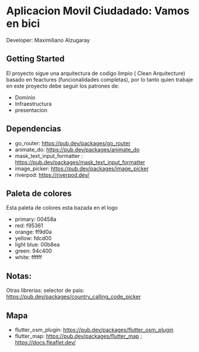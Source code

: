 # Aplicacion Movil Ciudadado: Vamos en bici

Developer: Maximiliano Alzugaray

## Getting Started

El proyecto sigue una arquitectura de codigo limpio ( Clean Arquitecture) basado en feactures (funcionalidades completas), por lo tanto quien trabaje en este proyecto debe seguir los patrones de:

- Dominio
- Infraestructura
- presentacion

## Dependencias

- go_router: https://pub.dev/packages/go_router
- animate_do: https://pub.dev/packages/animate_do
- mask_text_input_formatter : https://pub.dev/packages/mask_text_input_formatter
- image_picker: https://pub.dev/packages/image_picker
- riverpod: https://riverpod.dev/

## Paleta de colores

Esta paleta de colores esta bazada en el logo

- primary: 00458a
- red: f95361
- orange: ff9d0a
- yellow: fdcd00
- light blue: 00b8ea
- green: 94c400
- white: ffffff

## Notas:

Otras librerias:
selector de pais: https://pub.dev/packages/country_calling_code_picker

## Mapa
  - flutter_osm_plugin: https://pub.dev/packages/flutter_osm_plugin
  - flutter_map: https://pub.dev/packages/flutter_map ; https://docs.fleaflet.dev/

